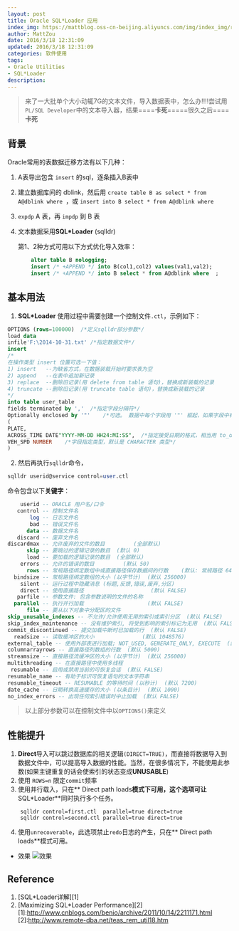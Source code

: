 ```yaml
---
layout: post
title: Oracle SQL*Loader 应用
index_img: https://mattblog.oss-cn-beijing.aliyuncs.com/img/index_img/rc30v1-application-development.png/bg
author: MattZou
date: 2016/3/18 12:31:09 
updated: 2016/3/18 12:31:09 
categories: 软件使用
tags: 
- Oracle Utilities
- SQL*Loader
description:
---
```


> 来了一大批单个大小动辄7G的文本文件，导入数据表中，怎么办!!!!尝试用`PL/SQL Developer`中的文本导入器，结果====**卡死**=====很久之后====**卡死**
<!-- more -->

## 背景

Oracle常用的表数据迁移方法有以下几种：

1. A表导出包含 `insert` 的sql，逐条插入B表中
2. 建立数据库间的 dblink，然后用 `create table B as select * from A@dblink where `，或 `insert into B select * from A@dblink where `
3. `expdp` A 表，再 `impdp` 到 B 表
4. 文本数据采用**SQL\*Loader** (sqlldr) 

	第1、2种方式可用以下方式优化导入效率：
	
	``` sql
		alter table B nologging;  
		insert /* +APPEND */ into B(col1,col2) values(val1,val2);  
		insert /* +APPEND */ into B select * from A@dblink where  ;  
	```
## 基本用法

1. **SQL\*Loader** 使用过程中需要创建一个控制文件`.ctl`，示例如下：

  ``` sql
  OPTIONS (rows=100000)  /*定义sqlldr部分参数*/
  load data
  infile'F:\2014-10-31.txt'	/*指定数据文件*/
  insert
  /*
  在操作类型 insert 位置可选一下值：
  1) insert   --为缺省方式，在数据装载开始时要求表为空
  2) append   --在表中追加新记录
  3) replace  --删除旧记录(用 delete from table 语句)，替换成新装载的记录
  4) truncate --删除旧记录(用 truncate table 语句)，替换成新装载的记录
  */
  into table user_table
  fields terminated by ','	/*指定字段分隔符*/
  Optionally enclosed by '"' 	/*可选。 数据中每个字段用 '"' 框起，如果字段中有 "," 分隔符，可避免将字段截断*/
  (
  PLATE,
  ACROSS_TIME DATE"YYYY-MM-DD HH24:MI:SS",  /*指定接受日期的格式，相当用 to_date() 函数转换*/
  VEH_SPD NUMBER	/*字段指定类型，默认是 CHARACTER 类型*/
  )
  ```

2. 然后再执行`sqlldr`命令，

``` sql
sqlldr userid@service control=user.ctl
```

 命令包含以下**关键字**：
```sql
    userid -- ORACLE 用户名/口令
   control -- 控制文件名
       log -- 日志文件名
       bad -- 错误文件名
      data -- 数据文件名
   discard -- 废弃文件名
discardmax -- 允许废弃的文件的数目         (全部默认)
      skip -- 要跳过的逻辑记录的数目  (默认 0)
      load -- 要加载的逻辑记录的数目  (全部默认)
    errors -- 允许的错误的数目         (默认 50)
      rows -- 常规路径绑定数组中或直接路径保存数据间的行数	(默认: 常规路径 64, 所有直接路径)
  bindsize -- 常规路径绑定数组的大小 (以字节计)  (默认 256000)
    silent -- 运行过程中隐藏消息 (标题,反馈,错误,废弃,分区)
    direct -- 使用直接路径                     (默认 FALSE)
   parfile -- 参数文件: 包含参数说明的文件的名称
  parallel -- 执行并行加载                    (默认 FALSE)
      file -- 要从以下对象中分配区的文件
skip_unusable_indexes -- 不允许/允许使用无用的索引或索引分区  (默认 FALSE)
skip_index_maintenance -- 没有维护索引, 将受到影响的索引标记为无用  (默认 FALSE)
commit_discontinued -- 提交加载中断时已加载的行  (默认 FALSE)
  readsize -- 读取缓冲区的大小               (默认 1048576)
external_table -- 使用外部表进行加载; NOT_USED, GENERATE_ONLY, EXECUTE  (默认NOT_USED)
columnarrayrows -- 直接路径列数组的行数  (默认 5000)
streamsize -- 直接路径流缓冲区的大小 (以字节计)  (默认 256000)
multithreading -- 在直接路径中使用多线程
 resumable -- 启用或禁用当前的可恢复会话  (默认 FALSE)
resumable_name -- 有助于标识可恢复语句的文本字符串
resumable_timeout -- RESUMABLE 的等待时间 (以秒计)  (默认 7200)
date_cache -- 日期转换高速缓存的大小 (以条目计)  (默认 1000)
no_index_errors -- 出现任何索引错误时中止加载  (默认 FALSE)
```
>以上部分参数可以在控制文件中以`OPTIONS()`来定义

## 性能提升
1. **Direct**导入可以跳过数据库的相关逻辑`(DIRECT=TRUE)`，而直接将数据导入到数据文件中，可以提高导入数据的性能。当然，在很多情况下，不能使用此参数(如果主键重复的话会使索引的状态变成**UNUSABLE**)
2. 使用 `ROWS=n` 限定`commit`频率
3. 使用并行载入，只在** Direct path loads**模式下可用，这个选项可让**SQL\*Loader**同时执行多个任务。
```plsql
	sqlldr control=first.ctl  parallel=true direct=true	
	sqlldr control=second.ctl parallel=true direct=true
```
4.  使用`unrecoverable`，此选项禁止`redo`日志的产生，只在** Direct path loads**模式可用。  

- 效果
	![效果](https://mattblog.oss-cn-beijing.aliyuncs.com/img/sql/sqlldr.JPG)


## Reference
1. [SQL*Loader详解][1]
2. [Maximizing SQL*Loader Performance][2]
[1]:http://www.cnblogs.com/benio/archive/2011/10/14/2211171.html
[2]:http://www.remote-dba.net/teas_rem_util18.htm


